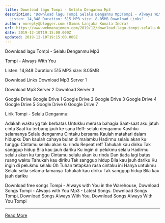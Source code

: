 ```yaml
---
title: Download lagu Tompi - Selalu Denganmu Mp3
description: "Download lagu Tompi Selalu Denganmu Mp3Tompi - Always With You
  Listen: 14,848 Duration: 515 MP3 size: 8.05MB Download Links"
author: noreply@blogger.com (Dimas Lanjaka Kumala Indra)
url: https://www.webmanajemen.com/2019/12/download-lagu-tompi-selalu-denganmu-mp3_11.html
date: 2019-12-10T19:15:00.000Z
updated: 2019-12-10T19:15:00.000Z
---
```


Download lagu Tompi - Selalu Denganmu Mp3

Tompi - Always With You

  Listen: 14,848 
  Duration: 515 
  MP3 size: 8.05MB 

  Download Links 
  Download Mp3 Server 1 

  Download Mp3 Server 2 
  Download Server 3 


  Google Drive   Google Drive 1 
  Google Drive 2 
  Google Drive 3 
  Google Drive 4 
  Google Drive 5 
  Google Drive 6 
  Google Drive 7 


                             
Lirik Tompi - Selalu Denganmu:
                             
                                     
Adakah waktu yg tak berbatas
 Untukku merasa bahagia
 Saat-saat aku jatuh cinta
 Saat ku terbang jauh ke sana
  Reff: selalu denganmu
 Kasihku selamanya
 Selalu denganmu
 Cintaku bersama
  Kaulah matahari dalam hidupku
 Dan kaulah cahaya bulan di malamku
 Hadirmu selalu akan ku tunggu
 Cintamu selalu akan ku rindu
  Repeat reff
  Tahukah kau diriku
 Tak sanggup hidup
 Bila kau jauh dariku
 Ku ingin di pelukmu selalu
  Hadirmu selalu akan ku tunggu
 Cintamu selalu akan ku rindu
 Dan tiada lagi batas ruang waktu
  Tahukah kau diriku
 Tak sanggup hidup
 Bila kau jauh dariku
 Ku ingin di pelukmu selalu
  Oh Tuhan tetapkan rasa cintaku ini
 Hanya untukmu
 Selalu setia selama-lamanya
  Tahukah kau diriku
 Tak sanggup hidup
 Bila kau jauh dariku
                                                            
  Download free songs Tompi - Always with You in the Warehouse, Download Songs Tompi - Always with You Mp3 - Latest Songs.  Download Songs Tompi, Download Songs Always With You, Download Songs Always With You Tompi<hr/> <a href="https://www.webmanajemen.com/2019/12/download-lagu-tompi-selalu-denganmu-mp3_11.html" rel="follow" class="button" id="read-more">Read More</a>
